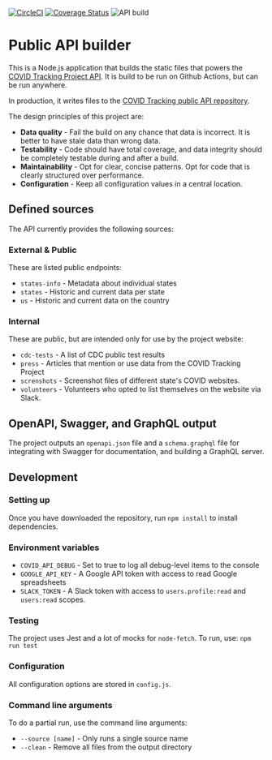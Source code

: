 [![CircleCI](https://circleci.com/gh/COVID19Tracking/covid-public-api-build.svg?style=svg)](https://circleci.com/gh/COVID19Tracking/covid-public-api-build) [![Coverage Status](https://coveralls.io/repos/github/COVID19Tracking/covid-public-api-build/badge.svg?branch=master)](https://coveralls.io/github/COVID19Tracking/covid-public-api-build?branch=master) ![API build](https://github.com/COVID19Tracking/covid-public-api-build/workflows/API%20build/badge.svg)

# Public API builder

This is a Node.js application that builds the static files that powers the [COVID Tracking Project API](https://covidtracking.com/api/). It is build to be run on Github Actions, but can be run anywhere.

In production, it writes files to the [COVID Tracking public API repository](https://github.com/COVID19Tracking/covid-public-api).

The design principles of this project are:

- **Data quality** - Fail the build on any chance that data is incorrect. It is better to have stale data than wrong data.
- **Testability** - Code should have total coverage, and data integrity should be completely testable during and after a build.
- **Maintainability** - Opt for clear, concise patterns. Opt for code that is clearly structured over performance.
- **Configuration** - Keep all configuration values in a central location.

## Defined sources

The API currently provides the following sources:

### External & Public

These are listed public endpoints:

- `states-info` - Metadata about individual states
- `states` - Historic and current data per state
- `us` - Historic and current data on the country

### Internal

These are public, but are intended only for use by the project website:

- `cdc-tests` - A list of CDC public test results
- `press` - Articles that mention or use data from the COVID Tracking Project
- `screnshots` - Screenshot files of different state's COVID websites.
- `volunteers` - Volunteers who opted to list themselves on the website via Slack.

## OpenAPI, Swagger, and GraphQL output

The project outputs an `openapi.json` file and a `schema.graphql` file for integrating with Swagger for documentation, and building a GraphQL server.

## Development

### Setting up

Once you have downloaded the repository, run `npm install` to install dependencies.

### Environment variables

- `COVID_API_DEBUG` - Set to true to log all debug-level items to the console
- `GOOGLE_API_KEY` - A Google API token with access to read Google spreadsheets
- `SLACK_TOKEN` - A Slack token with access to `users.profile:read` and `users:read` scopes.

### Testing

The project uses Jest and a lot of mocks for `node-fetch`. To run, use: `npm run test`

### Configuration

All configuration options are stored in `config.js`.

### Command line arguments

To do a partial run, use the command line arguments:

- `--source [name]` - Only runs a single source name
- `--clean` - Remove all files from the output directory
